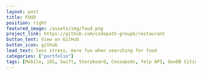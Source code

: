 ```yaml
---
layout: post
title: FUUD
position: right
featured_image: /assets/img/fuud.png
project_link: https://github.com/codepath-group6/restaurant
button_text: View on GitHub
button_icon: github
lead_text: less stress, more fun when searching for food
categories: ["portfolio"]
tags: [Mobile, iOS, Swift, Storyboard, Cocoapods, Yelp API, GeoDB Cities API]
---
```

